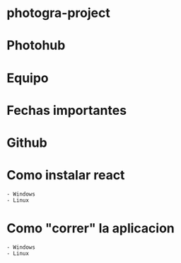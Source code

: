# photogra-project
# Photohub

# Equipo

# Fechas importantes
# Github
# Como instalar react
    - Windows
    - Linux
# Como "correr" la aplicacion
    - Windows
    - Linux 
